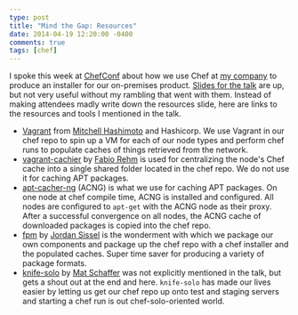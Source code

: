 ```yaml
---
type: post
title: "Mind the Gap: Resources"
date: 2014-04-19 12:20:00 -0400
comments: true
tags: [chef]
---
```


I spoke this week at [ChefConf](http://chefconf.opscode.com/chefconf/)
about how we use Chef at [my company](http://www.lgscout.com) to produce
an installer for our on-premises product.
[Slides for the talk](https://speakerdeck.com/robbkidd/mind-the-gap) are
up, but not very useful without my rambling that went with them. Instead of
making attendees madly write down the resources slide, here are links to the
resources and tools I mentioned in the talk.

<!--more-->

* [Vagrant](http://vagrantup.com) from [Mitchell Hashimoto](http://about.me/mitchellh)
  and Hashicorp. We use Vagrant in our chef repo to spin up a VM for each of our node
  types and perform chef runs to populate caches of things retrieved from
  the network.
* [vagrant-cachier](https://github.com/fgrehm/vagrant-cachier) by [Fabio Rehm](http://fabiorehm.com/)
  is used for centralizing the node's Chef cache into a single shared
  folder located in the chef repo. We do not use it for caching APT
  packages.
* [apt-cacher-ng](https://www.unix-ag.uni-kl.de/~bloch/acng/) (ACNG) is what we
  use for caching APT packages. On one node at chef compile time, ACNG
  is installed and configured. All nodes are configured to `apt-get` with
  the ACNG node as their proxy. After a successful convergence on all
  nodes, the ACNG cache of downloaded packages is copied into the chef
  repo.
* [fpm](https://github.com/jordansissel/fpm) by [Jordan Sissel](http://www.semicomplete.com/)
  is the wonderment with which we package our own components and package
  up the chef repo with a chef installer and the populated caches. Super
  time saver for producing a variety of package formats.
* [knife-solo](https://matschaffer.github.io/knife-solo/) by [Mat Schaffer](http://matschaffer.com/)
  was not explicitly mentioned in the talk, but gets a shout out at the
  end and here. `knife-solo` has made our lives easier by letting us get
  our chef repo up onto test and staging servers and starting a chef run
  is out chef-solo-oriented world.

